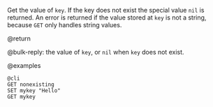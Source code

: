 Get the value of `key`. If the key does not exist the special value `nil` is
returned. An error is returned if the value stored at `key` is not a string,
because `GET` only handles string values.

@return

@bulk-reply: the value of `key`, or `nil` when `key` does not exist.

@examples

    @cli
    GET nonexisting
    SET mykey "Hello"
    GET mykey
